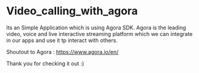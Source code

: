 # Video_calling_with_agora

Its an Simple Application which is using Agora SDK.
Agora is the leading video, voice and live interactive streaming platform which we can integrate in our apps and use it tp interact with others.

Shoutout to Agora : https://www.agora.io/en/

Thank you for checking it out :)

